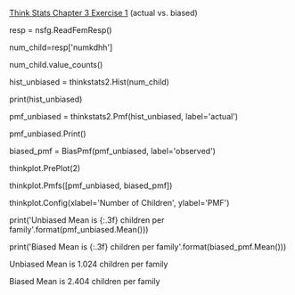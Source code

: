 [Think Stats Chapter 3 Exercise 1](http://greenteapress.com/thinkstats2/html/thinkstats2004.html#toc31) (actual vs. biased)

resp = nsfg.ReadFemResp()

num_child=resp['numkdhh']

num_child.value_counts()

hist_unbiased = thinkstats2.Hist(num_child)

print(hist_unbiased)

pmf_unbiased = thinkstats2.Pmf(hist_unbiased, label='actual')

pmf_unbiased.Print()

biased_pmf = BiasPmf(pmf_unbiased, label='observed')

thinkplot.PrePlot(2)

thinkplot.Pmfs([pmf_unbiased, biased_pmf])

thinkplot.Config(xlabel='Number of Children', ylabel='PMF')

print('Unbiased Mean is {:.3f} children per family'.format(pmf_unbiased.Mean()))

print('Biased Mean is {:.3f} children per family'.format(biased_pmf.Mean()))


Unbiased Mean is 1.024 children per family

Biased Mean is 2.404 children per family
